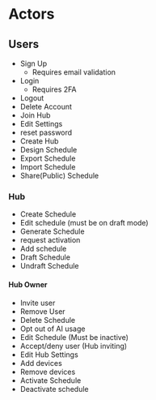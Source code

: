 # Actors
## Users
- Sign Up
  - Requires email validation
- Login
  - Requires 2FA
- Logout
- Delete Account
- Join Hub
- Edit Settings
- reset password
- Create Hub
- Design Schedule
- Export Schedule
- Import Schedule
- Share(Public) Schedule

### Hub  
- Create Schedule
- Edit schedule (must be on draft mode)
- Generate Schedule
- request activation
- Add schedule
- Draft Schedule
- Undraft Schedule

#### Hub Owner
- Invite user
- Remove User
- Delete Schedule
- Opt out of AI usage
- Edit Schedule (Must be inactive)
- Accept/deny user (Hub inviting)
- Edit Hub Settings
- Add devices
- Remove devices
- Activate Schedule
- Deactivate schedule

